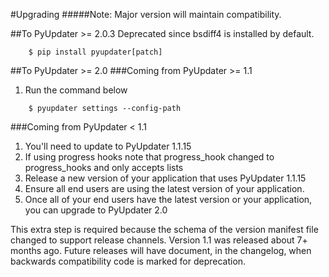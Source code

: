 #Upgrading
#####Note: Major version will maintain compatibility.

##To PyUpdater >= 2.0.3
Deprecated since bsdiff4 is installed by default.

```
    $ pip install pyupdater[patch]
```

##To PyUpdater >= 2.0
###Coming from PyUpdater >= 1.1
1. Run the command below

```
    $ pyupdater settings --config-path
```

###Coming from PyUpdater < 1.1
1. You'll need to update to PyUpdater 1.1.15
2. If using progress hooks note that progress_hook changed to progress_hooks and only accepts lists
3. Release a new version of your application that uses PyUpdater 1.1.15
4. Ensure all end users are using the latest version of your application.
5. Once all of your end users have the latest version or your application, you can upgrade to PyUpdater 2.0

This extra step is required because the schema of the version manifest file changed to support release channels. Version 1.1 was released about 7+ months ago. Future releases will have document, in the changelog, when backwards compatibility code is marked for deprecation.